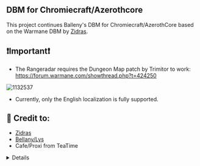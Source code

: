 

## DBM for Chromiecraft/Azerothcore

This project continues Balleny's DBM for Chromiecraft/AzerothCore based on the Warmane DBM by [Zidras](https://github.com/Zidras/DBM-Warmane).


## ❗Important❗

- The Rangeradar requires the Dungeon Map patch by Trimitor to work: https://forum.warmane.com/showthread.php?t=424250

![1132537](https://github.com/user-attachments/assets/7a3e4731-864c-4613-bbf4-77306362fe02)


- Currently, only the English localization is fully supported.


## 🌟 Credit to:

- [Zidras](https://github.com/Zidras/DBM-Warmane) 
- [Bellany/Lys](https://github.com/balleny/DBM)
- Cafe/Proxi from TeaTime

<details>
<div align="center">

# DBM-Warmane (3.3.5a)

[![Game Version](https://img.shields.io/badge/wow-3.3.5-blue.svg)](https://github.com/Zidras/DBM-Warmane)
[![GitHub Actions](https://github.com/Zidras/DBM-Warmane/workflows/lint/badge.svg?branch=main&event=push)](https://github.com/Zidras/DBM-Warmane/actions?query=workflow%3Alint+branch%3Amain)
[![Twitch](https://img.shields.io/twitch/status/the_zidras?style=social)](https://www.twitch.tv/the_zidras)
[![Discord](https://img.shields.io/discord/598993375479463946.svg?label=&logo=discord&logoColor=ffffff&color=7389D8&labelColor=6A7EC2)](https://discord.gg/CyVWDWS)
[![PayPal](https://img.shields.io/endpoint?url=https://www.stormfx.com/img/svg/paypal.json)](https://paypal.me/zidras)


</div>

Core addon backport from retail by Barsoomx: (https://github.com/Barsoomx/DBM-wowcircle).

This repository aims to deliver more accurate timers and features from retail to all four Warmane WotLK realms - Icecrown, Lordaeron, Frostmourne and Onyxia.

# What's new?
- Boss modules now have dedicated fields for type of bar and associated voice speech (countdown for bars, and sound on Special Warnings)
![image](https://user-images.githubusercontent.com/10605951/120121605-44e74c00-c19c-11eb-809b-7ceaee2336c8.png)
- Support for Voice Packs:
![image](https://user-images.githubusercontent.com/10605951/120121681-bf17d080-c19c-11eb-9c5c-77e131e92c14.png)
- Integration with Bunny's Weakauras backport:
![image](https://user-images.githubusercontent.com/10605951/130357929-c8cb1cb7-e5ff-40bf-a36f-2587d966bca5.png)
- And more!

## Support
If you would like to show your appreciation for my work (**which is by no means required**), you can donate in two ways:
- [**Streamelements**](https://streamelements.com/the_zidras/tip): your Twitch name will show on my stream at the time of the donation, and in the widget as the latest donation!
- [**PayPal**](https://paypal.me/zidras).

# HOW TO INSTALL FOR THE FIRST TIME
**Disclaimer: If you have used DBM before and you wish to save old DBM profiles, backup your WTF folder, because we will be performing a clean install as this is a retail backport and therefore it is not compatible with 2010's version of DBM. To proceed with the clean installation process, do the following steps:**

1. On your addons folder (Interface/Addons), select every DBM folder (everything that starts with DBM-) and **delete** them.
2. On your SavedVariables folder (WTF/Account/[AccountName]/SavedVariables), select every DBM file (everything that starts with DBM-) and **delete** them. **THIS STEP WILL REMOVE YOUR DBM CONFIGURATIONS/PROFILES!**
3. On **each** of your Characters SavedVariables folder (WTF/Account/[AccountName]/[ServerName]/[CharacterName]/SavedVariables). Select every DBM file (everything that starts with DBM-) and **delete** them. **THIS STEP WILL REMOVE YOUR DBM CONFIGURATIONS/PROFILES!**

**With no remnants of old DBM files we are now ready to start the installation process.**

1. Download the addon from the **main** repository (https://github.com/Zidras/DBM-Warmane/archive/refs/heads/main.zip).
2. Inside the zip file, open DBM-Warmane-main. Copy/Paste all those folders (DBM-Core, DBM-GUI, etc) into your addons folder (Interface/Addons). DO NOT put the DBM-Warmane-main folder directly into the addon folder, it will not work.
3. Load your game client into your character selection screen. On the bottom left corner, click AddOns and enable all the DBM entries like so:
![image](https://user-images.githubusercontent.com/10605951/127546459-1dd1eb99-8360-40c2-9ffa-093e365cd01b.png)
![image](https://user-images.githubusercontent.com/10605951/127546757-e086103a-34bd-48c5-8555-a734031e1ecc.png)

# HOW TO KEEP THE ADDON UPDATED
Updating DBM follows the standard procedure that applies to any addon installation. Everytime there are new changes*, do these steps:
1. Download the addon from the **main** repository (https://github.com/Zidras/DBM-Warmane/archive/refs/heads/main.zip).
2. Inside the zip file, open DBM-Warmane-main. Select all the folders (DBM-Core, DBM-GUI, etc) and press Copy (Ctrl+C).
3. (**Advisable**) On your addons folder (Interface/Addons), before pasting, select the DBM folders that are there and delete them (you will not lose your profiles doing this, don't worry - those are on WTF folder and there is no need to touch that anymore). This ensures that there is no remnant file that could potentially conflict with latest releases.
4. On your addons folder (Interface/Addons), Paste (Ctrl+V) the previously copied folders here. DO NOT put the DBM-Warmane-main folder directly into the addon folder, it will not work.

*To know when there are changes, you can Star/Watch this repository on GitHub (this requires a GitHub account) to receive notifications. Additionally, you can join the [Discord](https://discord.gg/CyVWDWS) server where there is a dedicated channel that posts everytime there is a new commit.

# QUICK START
To open the options window, type `/dbm` into your chat and hit enter or use the minimap icon. For more commands, type `/dbm help`.

# Problems
* If you've discovered something that's clearly wrong, or if you get an error, please create a [ticket](https://github.com/Zidras/DBM-Warmane/issues).
* If the problem is related to a boss mechanic or timer, a [Transcriptor](https://github.com/Zidras/Transcriptor-WOTLK) log (with debug level 3) will be required - instructions can be found [here](https://github.com/Zidras/Transcriptor-WOTLK#how-to-use).
* Feel free to join our [Discord](https://discord.gg/CyVWDWS) to talk, get help and discuss anything DBM related!
</details>
